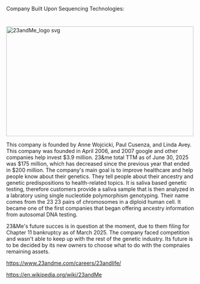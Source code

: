 Company Built Upon Sequencing Technologies: 
#
<img width="500" height="294" alt="23andMe_logo svg" src="https://github.com/user-attachments/assets/37e10ccb-4a48-4d0e-b990-36a1ae6fb8f3" />

This company is founded by Anne Wojcicki, Paul Cusenza, and Linda Avey. This company was founded in April 2006, and 2007 google and other companies help invest $3.9 million.
23&me total TTM as of June 30, 2025 was $175 million, which has decreased since the previous year that ended in $200 million.
The company's main goal is to improve healthcare and help people know about their genetics. They tell people about their ancestry and genetic predispositions to health-related topics.
It is saliva based genetic testing, therefore customers provide a saliva sample that is then analyzed in a labratory using single nucleotide polymorphism genotyping.
Their name comes from the 23 23 pairs of chromosomes in a diploid human cell. It became one of the first companies that began offering ancestry information from autosomal DNA testing.


23&Me's future succes is in question at the moment, due to them filing for Chapter 11 bankruptcy as of March 2025. The company faced competition and wasn't able to keep up with the rest of the genetic industry. 
Its future is to be decided by its new owners to choose what to do with the compnaies remaining assets. 


https://www.23andme.com/careers/23andlife/ 

https://en.wikipedia.org/wiki/23andMe 
